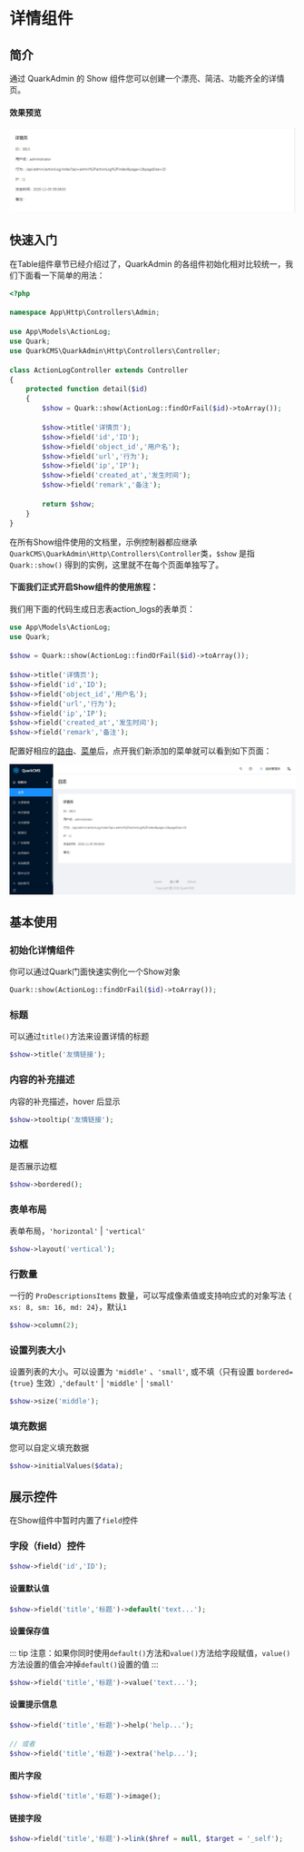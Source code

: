 # 详情组件

## 简介
通过 QuarkAdmin 的 Show 组件您可以创建一个漂亮、简洁、功能齐全的详情页。

#### 效果预览
![table](./images/show.png)

## 快速入门
在Table组件章节已经介绍过了，QuarkAdmin 的各组件初始化相对比较统一，我们下面看一下简单的用法：
``` php
<?php

namespace App\Http\Controllers\Admin;

use App\Models\ActionLog;
use Quark;
use QuarkCMS\QuarkAdmin\Http\Controllers\Controller;

class ActionLogController extends Controller
{
    protected function detail($id)
    {
        $show = Quark::show(ActionLog::findOrFail($id)->toArray());

        $show->title('详情页');
        $show->field('id','ID');
        $show->field('object_id','用户名');
        $show->field('url','行为');
        $show->field('ip','IP');
        $show->field('created_at','发生时间');
        $show->field('remark','备注');

        return $show;
    }
}
```
在所有Show组件使用的文档里，示例控制器都应继承`QuarkCMS\QuarkAdmin\Http\Controllers\Controller`类，`$show` 是指 `Quark::show()` 得到的实例，这里就不在每个页面单独写了。

#### 下面我们正式开启Show组件的使用旅程：
我们用下面的代码生成日志表action_logs的表单页：

``` php
use App\Models\ActionLog;
use Quark;

$show = Quark::show(ActionLog::findOrFail($id)->toArray());

$show->title('详情页');
$show->field('id','ID');
$show->field('object_id','用户名');
$show->field('url','行为');
$show->field('ip','IP');
$show->field('created_at','发生时间');
$show->field('remark','备注');

```
配置好相应的[路由]()、[菜单]()后，点开我们新添加的菜单就可以看到如下页面：

![show](./images/show-page.png)

## 基本使用

### 初始化详情组件
你可以通过Quark门面快速实例化一个Show对象
``` php
Quark::show(ActionLog::findOrFail($id)->toArray());
```

### 标题
可以通过`title()`方法来设置详情的标题
``` php
$show->title('友情链接');
```

### 内容的补充描述
内容的补充描述，hover 后显示
``` php
$show->tooltip('友情链接');
```

### 边框
是否展示边框
``` php
$show->bordered();
```

### 表单布局
表单布局，`'horizontal'` | `'vertical'`
``` php
$show->layout('vertical');
```

### 行数量
一行的 `ProDescriptionsItems` 数量，可以写成像素值或支持响应式的对象写法 `{ xs: 8, sm: 16, md: 24}`，默认`1`
``` php
$show->column(2);
```

### 设置列表大小
设置列表的大小。可以设置为 `'middle'` 、`'small'`, 或不填（只有设置 `bordered={true}` 生效）,`'default'` | `'middle'` | `'small'`
``` php
$show->size('middle');
```

### 填充数据
您可以自定义填充数据
``` php
$show->initialValues($data);
```

## 展示控件
在Show组件中暂时内置了`field`控件

### 字段（field）控件
``` php
$show->field('id','ID');
```

#### 设置默认值
``` php
$show->field('title','标题')->default('text...');
```

#### 设置保存值
::: tip
注意：如果你同时使用`default()`方法和`value()`方法给字段赋值，`value()`方法设置的值会冲掉`default()`设置的值
:::

``` php
$show->field('title','标题')->value('text...');
```

#### 设置提示信息
``` php
$show->field('title','标题')->help('help...');

// 或者
$show->field('title','标题')->extra('help...');
```

#### 图片字段
``` php
$show->field('title','标题')->image();
```

#### 链接字段
``` php
$show->field('title','标题')->link($href = null, $target = '_self');
```